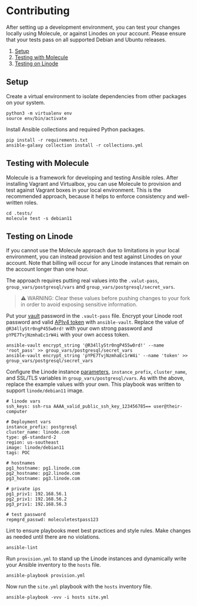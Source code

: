 # Contributing
After setting up a development environment, you can test your changes locally using Molecule, or against Linodes on your account. Please ensure that your tests pass on all supported Debian and Ubuntu releases. 

1. [Setup](#setup)
2. [Testing with Molecule](#testing-with-molecule)
3. [Testing on Linode](#testing-on-linode)

## Setup
Create a virtual environment to isolate dependencies from other packages on your system.
```
python3 -m virtualenv env
source env/bin/activate
```

Install Ansible collections and required Python packages.
```
pip install -r requirements.txt
ansible-galaxy collection install -r collections.yml
```

## Testing with Molecule
Molecule is a framework for developing and testing Ansible roles. After installing Vagrant and Virtualbox, you can use Molecule to provision and test against Vagrant boxes in your local environment. This is the recommended approach, because it helps to enforce consistency and well-written roles. 
```
cd .tests/
molecule test -s debian11
```

## Testing on Linode
If you cannot use the Molecule approach due to limitations in your local environment, you can instead provision and test against Linodes on your account. Note that billing will occur for any Linode instances that remain on the account longer than one hour.

The approach requires putting real values into the `.valut-pass`, `group_vars/postgresql/vars` and `group_vars/postgresql/secret_vars`. 

> :warning: WARNING: Clear these values before pushing changes to your fork in order to avoid exposing sensitive information.

Put your [vault](https://docs.ansible.com/ansible/latest/user_guide/vault.html#encrypting-content-with-ansible-vault) password in the `.vault-pass` file. Encrypt your Linode root password and valid [APIv4 token](https://www.linode.com/docs/guides/getting-started-with-the-linode-api/#create-an-api-token) with `ansible-vault`. Replace the value of `@R34llyStr0ngP455w0rd!` with your own strong password and `pYPE7TvjNzmhaEc1rW4i` with your own access token.
```
ansible-vault encrypt_string '@R34llyStr0ngP455w0rd!' --name 'root_pass' >> group_vars/postgresql/secret_vars
ansible-vault encrypt_string 'pYPE7TvjNzmhaEc1rW4i' --name 'token' >> group_vars/postgresql/secret_vars
```

Configure the Linode instance [parameters](https://github.com/linode/ansible_linode/blob/master/docs/instance.rst#id3), `instance_prefix`, `cluster_name`, and SSL/TLS variables in `group_vars/postgresql/vars`. As with the above, replace the example values with your own. This playbook was written to support `linode/debian11` image.
```
# linode vars
ssh_keys: ssh-rsa AAAA_valid_public_ssh_key_123456785== user@their-computer

# Deployment vars
instance_prefix: postgresql
cluster_name: linode.com
type: g6-standard-2
region: us-southeast
image: linode/debian11
tags: POC

# hostnames
pg1_hostname: pg1.linode.com
pg2_hostname: pg2.linode.com
pg3_hostname: pg3.linode.com

# private ips
pg1_priv1: 192.168.56.1
pg2_priv1: 192.168.56.2
pg3_priv1: 192.168.56.3

# test password
repmgrd_passwd: moleculetestpass123
```

Lint to ensure playbooks meet best practices and style rules. Make changes as needed until there are no violations.
```
ansible-lint
```

Run `provision.yml` to stand up the Linode instances and dynamically write your Ansible inventory to the `hosts` file.
```
ansible-playbook provision.yml
```

Now run the `site.yml` playbook with the `hosts` inventory file. 
```
ansible-playbook -vvv -i hosts site.yml
```

